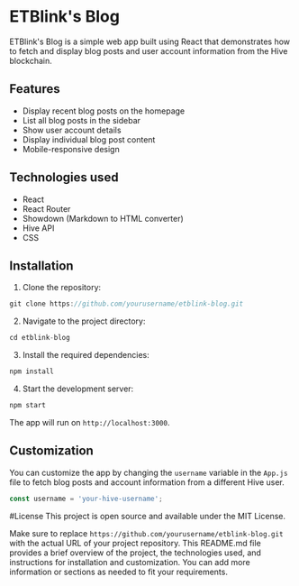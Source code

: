 # ETBlink's Blog

ETBlink's Blog is a simple web app built using React that demonstrates how to fetch and display blog posts and user account information from the Hive blockchain.

## Features

- Display recent blog posts on the homepage
- List all blog posts in the sidebar
- Show user account details
- Display individual blog post content
- Mobile-responsive design

## Technologies used

- React
- React Router
- Showdown (Markdown to HTML converter)
- Hive API
- CSS

## Installation

1. Clone the repository:

```javascript
git clone https://github.com/yourusername/etblink-blog.git
```

2. Navigate to the project directory:

```javascript
cd etblink-blog
```

3. Install the required dependencies:

```javascript
npm install
```

4. Start the development server:

```javascript
npm start
```

The app will run on `http://localhost:3000`.

## Customization

You can customize the app by changing the `username` variable in the `App.js` file to fetch blog posts and account information from a different Hive user.

```javascript
const username = 'your-hive-username';
```

#License
This project is open source and available under the MIT License.


Make sure to replace `https://github.com/yourusername/etblink-blog.git` with the actual URL of your project repository. This README.md file provides a brief overview of the project, the technologies used, and instructions for installation and customization. You can add more information or sections as needed to fit your requirements.
